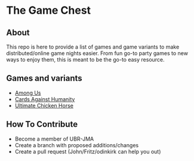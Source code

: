# The Game Chest

## About
This repo is here to provide a list of games and game variants to make 
distributed/online game nights easier. From fun go-to party games to new ways to 
enjoy them, this is meant to be the go-to easy resource.


## Games and variants
- [Among Us](games/among-us.md)
- [Cards Against Humanity](games/cards-against-humanity.md)
- [Ultimate Chicken Horse](games/ultimate-chicken-horse.md)

## How To Contribute
- Become a member of UBR-JMA
- Create a branch with proposed additions/changes
- Create a pull request (John/Fritz/odinkirk can help you out)
